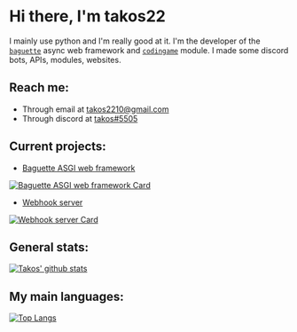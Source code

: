 # Hi there, I'm takos22

I mainly use python and I'm really good at it.
I'm the developer of the [`baguette`](https://pypi.org/project/baguette/) async web framework
and [`codingame`](https://pypi.org/project/codingame/) module.
I made some discord bots, APIs, modules, websites.

<!--
I'm [freelancing on fiverr](https://www.fiverr.com/takos22) and I'm currently offering REST APIs, discord bots and small games.  
If you want me to do something for you, you can also contact me on discord at 
[takos#5505](https://discord.com/users/401346079733317634)
-->

## Reach me:
- Through email at [takos2210@gmail.com](mailto://takos2210@gmail.com)
- Through discord at [takos#5505](https://discord.com/users/401346079733317634)

## Current projects:

  - [Baguette ASGI web framework](https://github.com/takos22/baguette)
  
  [![Baguette ASGI web framework Card](https://github-readme-stats.vercel.app/api/pin/?username=takos22&repo=baguette&theme=react)](https://github.com/takos22/baguette)

  - [Webhook server](https://github.com/takos22/webhooks)
  
  [![Webhook server Card](https://github-readme-stats.vercel.app/api/pin/?username=takos22&repo=webhooks&theme=react)](https://github.com/takos22/webhooks)
 
## General stats:
[![Takos' github stats](https://github-readme-stats.vercel.app/api?username=takos22&show_icons=true&count_private=true&include_all_commits=true&theme=react)](https://github.com/takos22?tab=repositories)

## My main languages:
[![Top Langs](https://github-readme-stats.vercel.app/api/top-langs/?username=takos22&layout=compact&langs_count=3&theme=react)](https://github.com/takos22?tab=repositories)

<!--
**takos22/takos22** is a ✨ _special_ ✨ repository because its `README.md` (this file) appears on your GitHub profile.
-->
